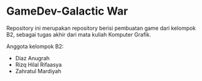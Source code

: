 # GameDev-Galactic War
 Repository ini merupakan repository berisi  pembuatan game dari kelompok B2, sebagai tugas akhir dari mata kuliah Komputer Grafik. 
 
 Anggota kelompok B2:
 - Diaz Anugrah
 - Rizq Hilal Rifaasya
 - Zahratul Mardiyah
